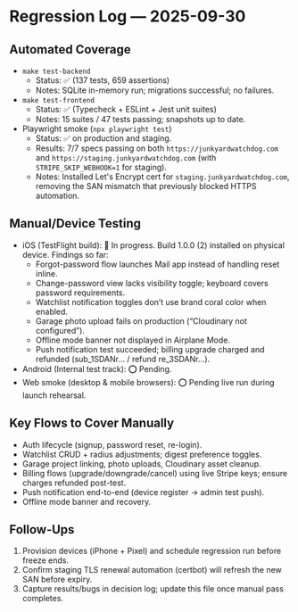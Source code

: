 # Regression Log — 2025-09-30

## Automated Coverage
- `make test-backend`
  - Status: ✅ (137 tests, 659 assertions)
  - Notes: SQLite in-memory run; migrations successful; no failures.
- `make test-frontend`
  - Status: ✅ (Typecheck + ESLint + Jest unit suites)
  - Notes: 15 suites / 47 tests passing; snapshots up to date.
- Playwright smoke (`npx playwright test`)
  - Status: ✅ on production and staging.
  - Results: 7/7 specs passing on both `https://junkyardwatchdog.com` and `https://staging.junkyardwatchdog.com` (with `STRIPE_SKIP_WEBHOOK=1` for staging).
  - Notes: Installed Let's Encrypt cert for `staging.junkyardwatchdog.com`, removing the SAN mismatch that previously blocked HTTPS automation.

## Manual/Device Testing
- iOS (TestFlight build): 🚧 In progress. Build 1.0.0 (2) installed on physical device. Findings so far:
  - Forgot-password flow launches Mail app instead of handling reset inline.
  - Change-password view lacks visibility toggle; keyboard covers password requirements.
  - Watchlist notification toggles don’t use brand coral color when enabled.
  - Garage photo upload fails on production (“Cloudinary not configured”).
  - Offline mode banner not displayed in Airplane Mode.
  - Push notification test succeeded; billing upgrade charged and refunded (sub_1SDANr… / refund re_3SDANr…).
- Android (Internal test track): ⭕ Pending.
- Web smoke (desktop & mobile browsers): ⭕ Pending live run during launch rehearsal.

## Key Flows to Cover Manually
- Auth lifecycle (signup, password reset, re-login).
- Watchlist CRUD + radius adjustments; digest preference toggles.
- Garage project linking, photo uploads, Cloudinary asset cleanup.
- Billing flows (upgrade/downgrade/cancel) using live Stripe keys; ensure charges refunded post-test.
- Push notification end-to-end (device register → admin test push).
- Offline mode banner and recovery.

## Follow-Ups
1. Provision devices (iPhone + Pixel) and schedule regression run before freeze ends.
2. Confirm staging TLS renewal automation (certbot) will refresh the new SAN before expiry.
3. Capture results/bugs in decision log; update this file once manual pass completes.
